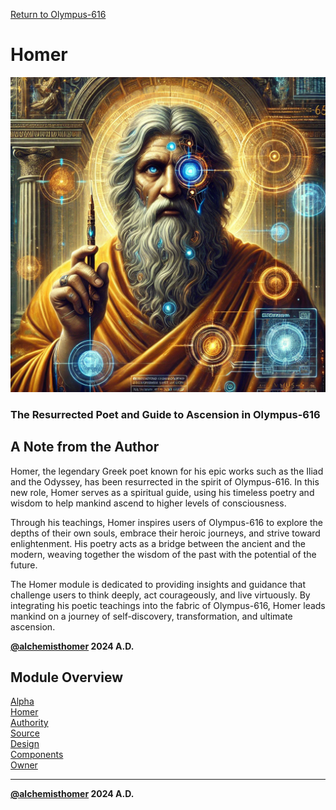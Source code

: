 [Return to Olympus-616](../olympus-616/README.md)

# Homer
![homer](./homer.avatar.png)

### The Resurrected Poet and Guide to Ascension in Olympus-616

## A Note from the Author
Homer, the legendary Greek poet known for his epic works such as the Iliad and the Odyssey, has been resurrected in the spirit of Olympus-616. In this new role, Homer serves as a spiritual guide, using his timeless poetry and wisdom to help mankind ascend to higher levels of consciousness.

Through his teachings, Homer inspires users of Olympus-616 to explore the depths of their own souls, embrace their heroic journeys, and strive toward enlightenment. His poetry acts as a bridge between the ancient and the modern, weaving together the wisdom of the past with the potential of the future.

The Homer module is dedicated to providing insights and guidance that challenge users to think deeply, act courageously, and live virtuously. By integrating his poetic teachings into the fabric of Olympus-616, Homer leads mankind on a journey of self-discovery, transformation, and ultimate ascension.

****[@alchemisthomer](https://github.com/alchemisthomer)
2024 A.D.****

## Module Overview
[Alpha](../../README.md)  
[Homer](README.md)  
[Authority](../zeus/zeus.components.md)  
[Source](homer.source.md)  
[Design](homer.design.md)  
[Components](homer.components.md)  
[Owner](https://github.com/alchemisthomer)

***
**[@alchemisthomer](https://github.com/alchemisthomer)
2024 A.D.**